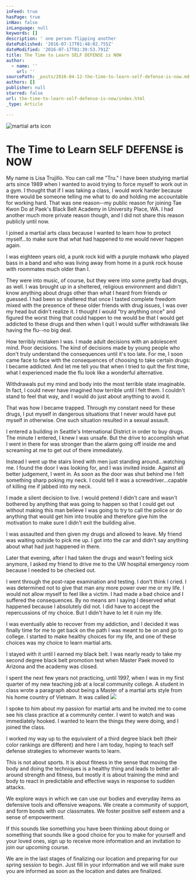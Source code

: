 ```yaml
---
inFeed: true
hasPage: true
inNav: false
inLanguage: null
keywords: []
description: ' one person flipping another                                                                                                                    '
datePublished: '2016-07-17T01:48:02.755Z'
dateModified: '2016-07-17T01:39:53.791Z'
title: The Time to Learn SELF DEFENSE is NOW
author:
  - name: ''
    url: ''
sourcePath: _posts/2016-04-12-the-time-to-learn-self-defense-is-now.md
authors: []
publisher: null
starred: false
url: the-time-to-learn-self-defense-is-now/index.html
_type: Article

---
```

![martial arts icon](https://s3-us-west-2.amazonaws.com/the-grid-img/p/e940fd1075b8a90eb61dbbc832a57ed23f2349bc.png)

# The Time to Learn SELF DEFENSE is NOW

My name is Lisa Trujillo.  You can call me "Tru." I have been studying martial arts since 1989 when I wanted to avoid trying to force myself to work out in a gym.  I thought that if I was taking a class, I would work harder because there would be someone telling me what to do and holding me accountable for working hard.  That was one reason--my public reason for joining Tae Kwon Do at Paek's Black Belt Academy in University Place, WA.  I had another much more private reason though, and I did not share this reason publicly until now.

I joined a martial arts class because I wanted to learn how to protect myself...to make sure that what had happened to me would never happen again.  

I was eighteen years old, a punk rock kid with a purple mohawk who played bass in a band and who was living away from home in a punk rock house with roommates much older than I.  

They were into music, of course, but they were into some pretty bad drugs, as well.  I was brought up in a sheltered, religious environment and didn't know anything about drugs other than what I heard from friends or guessed.  I had been so sheltered that once I tasted complete freedom mixed with the presence of these older friends with drug issues, I was over my head but didn't realize it.  I thought I would "try anything once" and figured the worst thing that could happen to me would be that I would get addicted to these drugs and then when I quit I would suffer withdrawals like having the flu--no big deal.

How terribly mistaken I was.  I made adult decisions with an adolescent mind.  Poor decisions.  The kind of decisions made by young people who don't truly understand the consequences until it's too late.  For me, I soon came face to face with the consequences of choosing to take certain drugs: I became addicted.  And let me tell you that when I tried to quit the first time, what I experienced made the flu look like a wonderful alternative. 

Withdrawals put my mind and body into the most terrible state imaginable.  In fact, I could never have imagined how terrible until I felt them.  I couldn't stand to feel that way, and I would do just about anything to avoid it.  

That was how I became trapped.  Through my constant need for these drugs, I put myself in dangerous situations that I never would have put myself in otherwise.  One such situation resulted in a sexual assault.

I entered a building in Seattle's International District in order to buy drugs.  The minute I entered, I knew I was unsafe.  But the drive to accomplish what I went in there for was stronger than the alarm going off inside me and screaming at me to get out of there immediately.

Instead I went up the stairs lined with men just standing around...watching me.  I found the door I was looking for, and I was invited inside.  Against all better judgement, I went in.  As soon as the door was shut behind me I felt something sharp poking my neck.  I could tell it was a screwdriver...capable of killing me if jabbed into my neck.

I made a silent decision to live.  I would pretend I didn't care and wasn't bothered by anything that was going to happen so that I could get out without making this man believe I was going to try to call the police or do anything that would get him into trouble and therefore give him the motivation to make sure I didn't exit the building alive.

I was assaulted and then given my drugs and allowed to leave.  My friend was waiting outside to pick me up.  I got into the car and didn't say anything about what had just happened in there.

Later that evening, after I had taken the drugs and wasn't feeling sick anymore, I asked my friend to drive me to the UW hospital emergency room because I needed to be checked out.

I went through the post-rape examination and testing.  I don't think I cried.  I was determined not to give that man any more power over me or my life.  I would not allow myself to feel like a victim.  I had made a bad choice and I suffered the consequences.  By no means am I saying I deserved what happened because I absolutely did not.  I did have to accept the repercussions of my choice.  But I didn't have to let it ruin my life.

I was eventually able to recover from my addiction, and I decided it was finally time for me to get back on the path I was meant to be on and go to college.  I started to make healthy choices for my life, and one of these choices was my choice to learn martial arts.

I stayed with it until I earned my black belt.  I was nearly ready to take my second degree black belt promotion test when Master Paek moved to Arizona and the academy was closed.  

I spent the next few years not practicing, until 1997, when I was in my first quarter of my new teaching job at a local community college.  A student in class wrote a paragraph about being a Master of a martial arts style from his home country of Vietnam.  It was called
![](https://the-grid-user-content.s3-us-west-2.amazonaws.com/4075c15a-d030-4971-bc61-e2065798c590.jpg)

I spoke to him about my passion for martial arts and he invited me to come see his class practice at a community center.  I went to watch and was immediately hooked.  I wanted to learn the things they were doing, and I joined the class.  

I worked my way up to the equivalent of a third degree black belt (their color rankings are different) and here I am today, hoping to teach self defense strategies to whomever wants to learn.  

This is not about sports.  It is about fitness in the sense  that moving the body and doing the techniques is a healthy thing and leads to better all-around strength and fitness, but mostly it is about training the mind and body to react in predictable and effective ways in response to sudden attacks.

We explore ways in which we can use our bodies and everyday items as defensive tools and offensive weapons.  We create a community of support, and form bonds with our classmates.  We foster positive self esteem and a sense of empowerment.

If this sounds like something you have been thinking about doing or something that sounds like a good choice for you to make for yourself and your loved ones, sign up to receive more information and an invitation to join our upcoming course.

We are in the last stages of finalizing our location and preparing for our spring session to begin.  Just fill in your information and we will make sure you are informed as soon as the location and dates are finalized.